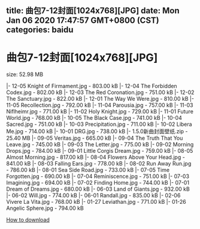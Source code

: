 
title: 曲包7-12封面[1024x768][JPG]
date: Mon Jan 06 2020 17:47:57 GMT+0800 (CST)    
categories: baidu
---

# 曲包7-12封面[1024x768][JPG]
size: 52.98 MB
 
 
|- 12-05 Knight of Firmament.jpg - 803.00 kB
|- 12-04 The Forbidden Codex.jpg - 802.00 kB
|- 12-03 The Red Coronation.jpg - 751.00 kB
|- 12-02 The Sanctuary.jpg - 822.00 kB
|- 12-01 The Way We Were.jpg - 810.00 kB
|- 11-05 Recollection.jpg - 792.00 kB
|- 11-04 Parousia.jpg - 757.00 kB
|- 11-03 Niflheimr.jpg - 771.00 kB
|- 11-02 Holy Knight.jpg - 729.00 kB
|- 11-01 Future World.jpg - 768.00 kB
|- 10-05 The Black Case.jpg - 741.00 kB
|- 10-04 Sacred.jpg - 751.00 kB
|- 10-03 Precipitation.jpg - 711.00 kB
|- 10-02 Libera Me.jpg - 714.00 kB
|- 10-01 DRG.jpg - 738.00 kB
|- 1.5.0新曲封面壁纸.zip - 25.40 MB
|- 09-05 Veritas.jpg - 665.00 kB
|- 09-04 The Truth That You Leave.jpg - 745.00 kB
|- 09-03 The Letter.jpg - 775.00 kB
|- 09-02 Morning Drops.jpg - 784.00 kB
|- 09-01 Little Corgis Dream.jpg - 759.00 kB
|- 08-05 Almost Morning.jpg - 817.00 kB
|- 08-04 Flowers Above Your Head.jpg - 841.00 kB
|- 08-03 Falling Ears.jpg - 778.00 kB
|- 08-02 Run Away Run.jpg - 786.00 kB
|- 08-01 Sea Side Road.jpg - 733.00 kB
|- 07-05 Time Forgotten.jpg - 690.00 kB
|- 07-04 Reminiscence.jpg - 751.00 kB
|- 07-03 Imagining.jpg - 694.00 kB
|- 07-02 Finding Home.jpg - 744.00 kB
|- 07-01 Dream of Dreams.jpg - 680.00 kB
|- 06-03 Land of Giants.jpg - 932.00 kB
|- 06-02 Will.jpg - 774.00 kB
|- 06-01 Randall.jpg - 835.00 kB
|- 02-06 Vivere La Vita.jpg - 768.00 kB
|- 01-27 Leviathan.jpg - 771.00 kB
|- 01-26 Angelic Sphere.jpg - 794.00 kB

[How to download](https://bpcam.bemobtrk.com/go/2ceec3aa-1ca2-46d6-b9ff-aaa5c184517c?jno=1911)